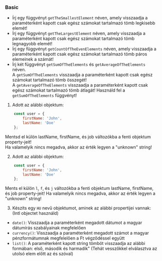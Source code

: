 ### Basic

- Írj egy függvényt `getTheSmallestElement` néven, amely visszaadja a paraméterként kapott csak egész számokat tartalmazó tömb legkisebb elemét! 
- Írj egy függvényt `getTheLargestElement` néven, amely visszaadja a paraméterként kapott csak egész számokat tartalmazó tömb legnagyobb elemét!
- Írj egy függvényt `getCountOfTheEvenElements` néven, amely visszaadja a paraméterként kapott csak egész számokat tartalmazó tömb páros elemeinek a számát!
- Írj két függvényt `getSumOfTheElements` és `getAverageOfTheElements` néven.  
  A `getSumOfTheElements` visszaadja a paraméterként kapott csak egész számokat tartalmazó tömb összegét!  
  A `getAverageOfTheElements` visszaadja a paraméterként kapott csak egész számokat tartalmazó tömb átlagát! Használd fel a `getSumOfTheElements` függvényt!

1. Adott az alábbi objektum:
```javascript
    const user = {
        firstName: 'John',
        lastName: 'Doe'
    };
```
Mentsd el külön lastName, firstName, és job változókba a fenti objektum property-jeit!   
Ha valamelyik nincs megadva, akkor az érték legyen a "unknown" string!

2. Adott az alábbi objektum:
```javascript
    const user = {
        firstName: 'John',
        lastName: 'Doe'
    };
```
Ments el külön `l`, `f`, és `j` változókba a fenti objektum lastName, firstName, és job property-jeit! 
Ha valamelyik nincs megadva, akkor az érték legyen a "unknown" string!

3. Készíts egy `HU` nevű objektumot, aminek az alábbi propertijei vannak: (Intl objectet használd)
- `date()`: Visszaadja a paraméterként megadott dátumot a magyar dátumírás szabályainak megfelelően
- `currency()`: Visszaadja a paraméterként megadott számot a magyar pénzformátumnak megfelelően a Ft végződéssel együtt
- `list()`: A paraméterként kapott string tömböt visszaadja az alábbi formában: első, második és harmadik" (Tehát vesszőkkel elválasztva az utolsó elem előtt az és szóval)
